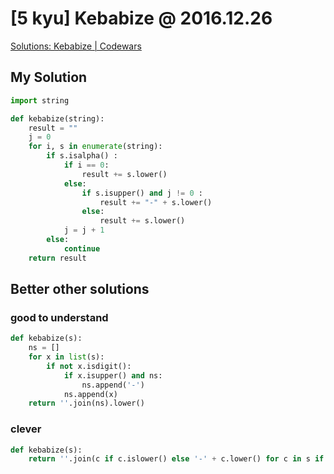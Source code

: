 # [5 kyu] Kebabize @ 2016.12.26

[Solutions: Kebabize | Codewars](https://www.codewars.com/kata/57f8ff867a28db569e000c4a/solutions/python)

## My Solution


```python
import string 

def kebabize(string):
    result = ""
    j = 0
    for i, s in enumerate(string):
        if s.isalpha() :
            if i == 0:
                result += s.lower()
            else:
                if s.isupper() and j != 0 :
                    result += "-" + s.lower()
                else:
                    result += s.lower()    
            j = j + 1
        else:
            continue
    return result
```

## Better other solutions

### good to understand

```python
def kebabize(s):
    ns = []
    for x in list(s):
        if not x.isdigit():
            if x.isupper() and ns:
                ns.append('-')
            ns.append(x)
    return ''.join(ns).lower()
```

### clever

```python
def kebabize(s):
    return ''.join(c if c.islower() else '-' + c.lower() for c in s if c.isalpha()).strip('-')
```

